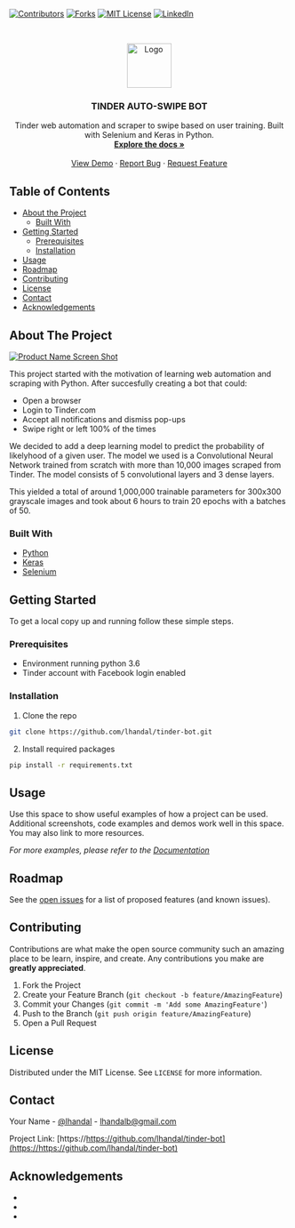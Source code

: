 <!-- PROJECT SHIELDS -->
<!--
*** I'm using markdown "reference style" links for readability.
*** Reference links are enclosed in brackets [ ] instead of parentheses ( ).
*** See the bottom of this document for the declaration of the reference variables
*** for contributors-url, forks-url, etc. This is an optional, concise syntax you may use.
*** https://www.markdownguide.org/basic-syntax/#reference-style-links
-->
[![Contributors][contributors-shield]][contributors-url]
[![Forks][forks-shield]][forks-url]
[![MIT License][license-shield]][license-url]
[![LinkedIn][linkedin-shield]][linkedin-url]



<!-- PROJECT LOGO -->
<br />
<p align="center">
  <a href="https://https://github.com/lhandal/tinder-bot">
    <img src="images/logo.png" alt="Logo" width="80" height="80">
  </a>

  <h3 align="center">TINDER AUTO-SWIPE BOT</h3>

  <p align="center">
    Tinder web automation and scraper to swipe based on user training. Built with Selenium and Keras in Python.
    <br />
    <a href="https://https://github.com/lhandal/tinder-bot"><strong>Explore the docs »</strong></a>
    <br />
    <br />
    <a href="https://https://github.com/lhandal/tinder-bot">View Demo</a>
    ·
    <a href="https://https://github.com/lhandal/tinder-bot/issues">Report Bug</a>
    ·
    <a href="https://https://github.com/lhandal/tinder-bot/issues">Request Feature</a>
  </p>
</p>



<!-- TABLE OF CONTENTS -->
## Table of Contents

* [About the Project](#about-the-project)
  * [Built With](#built-with)
* [Getting Started](#getting-started)
  * [Prerequisites](#prerequisites)
  * [Installation](#installation)
* [Usage](#usage)
* [Roadmap](#roadmap)
* [Contributing](#contributing)
* [License](#license)
* [Contact](#contact)
* [Acknowledgements](#acknowledgements)



<!-- ABOUT THE PROJECT -->
## About The Project

[![Product Name Screen Shot][product-screenshot]](https://example.com)

This project started with the motivation of learning web automation and scraping with Python. After succesfully creating a bot that could:

* Open a browser
* Login to Tinder.com
* Accept all notifications and dismiss pop-ups
* Swipe right or left 100% of the times

We decided to add a deep learning model to predict the probability of likelyhood of a given user. The model we used is a Convolutional Neural Network trained from scratch with more than 10,000 images scraped from Tinder. The model consists of 5 convolutional layers and 3 dense layers. 

This yielded a total of around 1,000,000 trainable parameters for 300x300 grayscale images and took about 6 hours to train 20 epochs with a batches of 50.


### Built With

* [Python](https://www.python.org/)
* [Keras](https://keras.io/)
* [Selenium](https://selenium.dev)


<!-- GETTING STARTED -->
## Getting Started

To get a local copy up and running follow these simple steps.

### Prerequisites

- Environment running python 3.6
- Tinder account with Facebook login enabled

### Installation
 
1. Clone the repo
```sh
git clone https://github.com/lhandal/tinder-bot.git
```
2. Install required packages
```sh
pip install -r requirements.txt
```



<!-- USAGE EXAMPLES -->
## Usage

Use this space to show useful examples of how a project can be used. Additional screenshots, code examples and demos work well in this space. You may also link to more resources.

_For more examples, please refer to the [Documentation](https://example.com)_



<!-- ROADMAP -->
## Roadmap

See the [open issues](https://github.com/github_username/repo/issues) for a list of proposed features (and known issues).



<!-- CONTRIBUTING -->
## Contributing

Contributions are what make the open source community such an amazing place to be learn, inspire, and create. Any contributions you make are **greatly appreciated**.

1. Fork the Project
2. Create your Feature Branch (`git checkout -b feature/AmazingFeature`)
3. Commit your Changes (`git commit -m 'Add some AmazingFeature'`)
4. Push to the Branch (`git push origin feature/AmazingFeature`)
5. Open a Pull Request



<!-- LICENSE -->
## License

Distributed under the MIT License. See `LICENSE` for more information.



<!-- CONTACT -->
## Contact

Your Name - [@lhandal](https://instagram.com/lhandal) - lhandalb@gmail.com

Project Link: [https://https://github.com/lhandal/tinder-bot](https://https://github.com/lhandal/tinder-bot)



<!-- ACKNOWLEDGEMENTS -->
## Acknowledgements

* []()
* []()
* []()





<!-- MARKDOWN LINKS & IMAGES -->
<!-- https://www.markdownguide.org/basic-syntax/#reference-style-links -->
[contributors-shield]: https://img.shields.io/github/contributors/othneildrew/Best-README-Template.svg?style=flat-square
[contributors-url]: https://https://github.com/lhandal/tinder-bot/graphs/contributors
[forks-shield]: https://img.shields.io/github/forks/othneildrew/Best-README-Template.svg?style=flat-square
[forks-url]: https://https://github.com/lhandal/tinder-bot/network/members
[stars-shield]: https://img.shields.io/github/stars/othneildrew/Best-README-Template.svg?style=flat-square
[stars-url]: https://https://github.com/lhandal/tinder-bot/stargazers
[license-shield]: https://img.shields.io/github/license/othneildrew/Best-README-Template.svg?style=flat-square
[license-url]: https://https://github.com/lhandal/tinder-bot/blob/master/LICENSE.txt
[linkedin-shield]: https://img.shields.io/badge/-LinkedIn-black.svg?style=flat-square&logo=linkedin&colorB=555
[linkedin-url]: https://linkedin.com/in/lhandal
[product-screenshot]: images/screenshot.png
